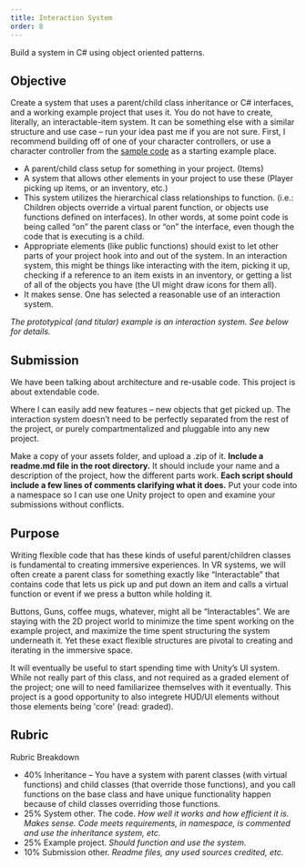 ```yaml
---
title: Interaction System
order: 8
---
```


Build a system in C# using object oriented patterns.

## Objective
Create a system that uses a parent/child class inheritance or C# interfaces, and a working example project that uses it.
You do not have to create, literally, an interactable-item system.
It can be something else with a similar structure and use case – run your idea past me if you are not sure.
First, I recommend building off of one of your character controllers, or use a character controller from the [sample code](https://github.com/hunterdyar/UnitySimpleCharacterControllers) as a starting example place.

- A parent/child class setup for something in your project. (Items)
- A system that allows other elements in your project to use these (Player picking up items, or an inventory, etc.) 
- This system utilizes the hierarchical class relationships to function. (i.e.: Children objects override a virtual parent function, or objects use functions defined on interfaces). In other words, at some point code is being called “on” the parent class or “on” the interface, even though the code that is executing is a child.
- Appropriate elements (like public functions) should exist to let other parts of your project hook into and out of the system. In an interaction system, this might be things like interacting with the item, picking it up, checking if a reference to an item exists in an inventory, or getting a list of all of the objects you have (the UI might draw icons for them all). 
- It makes sense. One has selected a reasonable use of an interaction system. 

*The prototypical (and titular) example is an interaction system. See below for details.*

## Submission
We have been talking about architecture and re-usable code. This project is about extendable code.

Where I can easily add new features – new objects that get picked up. The interaction system doesn’t need to be perfectly separated from the rest of the project, or purely compartmentalized and pluggable into any new project. 

Make a copy of your assets folder, and upload a .zip of it. **Include a readme.md file in the root directory.**
It should include your name and a description of the project, how the different parts work.
**Each script should include a few lines of comments clarifying what it does.**
Put your code into a namespace so I can use one Unity project to open and examine your submissions without conflicts.

## Purpose
Writing flexible code that has these kinds of useful parent/children classes is fundamental to creating immersive experiences.
In VR systems, we will often create a parent class for something exactly like “Interactable” that contains code that lets us pick up and put down an item and calls a virtual function or event if we press a button while holding it.

Buttons, Guns, coffee mugs, whatever, might all be “Interactables”. 
We are staying with the 2D project world to minimize the time spent working on the example project, and maximize the time spent structuring the system underneath it.
Yet these exact flexible structures are pivotal to creating and iterating in the immersive space. 

It will eventually be useful to start spending time with Unity’s UI system.
While not really part of this class, and not required as a graded element of the project; one will to need familiarizee themselves with it eventually.
This project is a good opportunity to also integrete HUD/UI elements without those elements being 'core' (read: graded).

## Rubric
Rubric Breakdown
- 40% Inheritance – You have a system with parent classes (with virtual functions) and child classes (that override those functions), and you call functions on the base class and have unique functionality happen because of child classes overriding those functions.
- 25% System other. The code. *How well it works and how efficient it is. Makes sense. Code meets requirements, in namespace, is commented and use the inheritance system, etc.*
- 25% Example project. *Should function and use the system.*
- 10% Submission other. *Readme files, any used sources credited, etc.*
